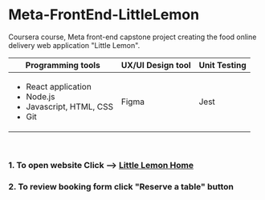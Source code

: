 # Meta-FrontEnd-LittleLemon
Coursera course, Meta front-end capstone project creating the food online delivery web application "Little Lemon".

|Programming tools|UX/UI Design tool|Unit Testing|
|---              |---              |---         |
|<ul><li>React application</li><li>Node.js</li><li>Javascript, HTML, CSS</li><li>Git</li></ul>|Figma|Jest|

<br>

### 1. To open website Click --> [Little Lemon Home](https://sumittabungsud.github.io/meta-frontend-littlelemon/)
### 2. To review booking form click "Reserve a table" button
